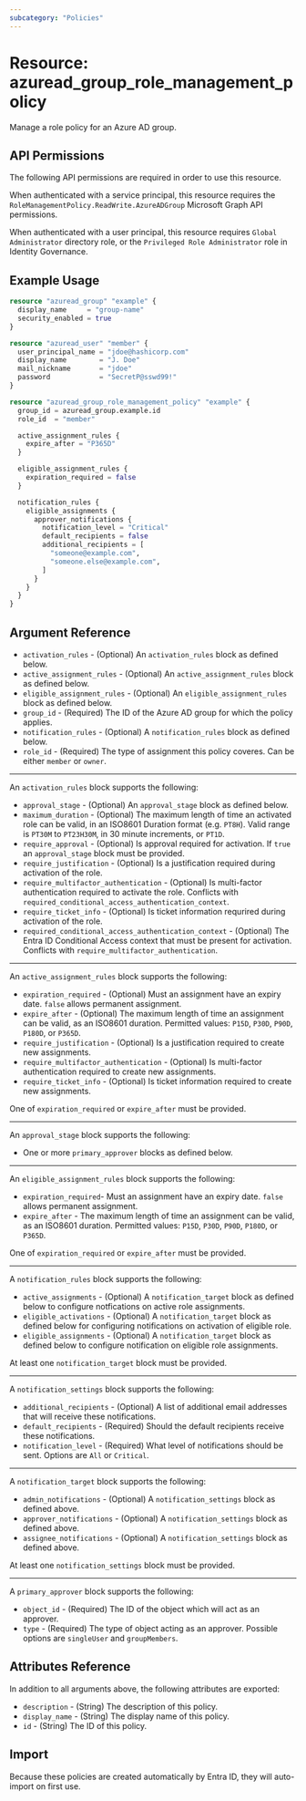 ```yaml
---
subcategory: "Policies"
---
```


# Resource: azuread_group_role_management_policy

Manage a role policy for an Azure AD group.

## API Permissions

The following API permissions are required in order to use this resource.

When authenticated with a service principal, this resource requires the `RoleManagementPolicy.ReadWrite.AzureADGroup` Microsoft Graph API permissions.

When authenticated with a user principal, this resource requires `Global Administrator` directory role, or the `Privileged Role Administrator` role in Identity Governance.

## Example Usage

```terraform
resource "azuread_group" "example" {
  display_name     = "group-name"
  security_enabled = true
}

resource "azuread_user" "member" {
  user_principal_name = "jdoe@hashicorp.com"
  display_name        = "J. Doe"
  mail_nickname       = "jdoe"
  password            = "SecretP@sswd99!"
}

resource "azuread_group_role_management_policy" "example" {
  group_id = azuread_group.example.id
  role_id  = "member"

  active_assignment_rules {
    expire_after = "P365D"
  }

  eligible_assignment_rules {
    expiration_required = false
  }

  notification_rules {
    eligible_assignments {
      approver_notifications {
        notification_level = "Critical"
        default_recipients = false
        additional_recipients = [
          "someone@example.com",
          "someone.else@example.com",
        ]
      }
    }
  }
}
```

## Argument Reference

- `activation_rules` - (Optional) An `activation_rules` block as defined below.
- `active_assignment_rules` - (Optional) An `active_assignment_rules` block as defined below.
- `eligible_assignment_rules` - (Optional) An `eligible_assignment_rules` block as defined below.
- `group_id` - (Required) The ID of the Azure AD group for which the policy applies.
- `notification_rules` - (Optional) A `notification_rules` block as defined below.
- `role_id` - (Required) The type of assignment this policy coveres. Can be either `member` or `owner`.

---

An `activation_rules` block supports the following:

- `approval_stage` - (Optional) An `approval_stage` block as defined below.
- `maximum_duration` - (Optional) The maximum length of time an activated role can be valid, in an ISO8601 Duration format (e.g. `PT8H`). Valid range is `PT30M` to `PT23H30M`, in 30 minute increments, or `PT1D`.
- `require_approval` - (Optional) Is approval required for activation. If `true` an `approval_stage` block must be provided.
- `require_justification` - (Optional) Is a justification required during activation of the role.
- `require_multifactor_authentication` - (Optional) Is multi-factor authentication required to activate the role. Conflicts with `required_conditional_access_authentication_context`.
- `require_ticket_info` - (Optional) Is ticket information requrired during activation of the role.
- `required_conditional_access_authentication_context` - (Optional) The Entra ID Conditional Access context that must be present for activation. Conflicts with `require_multifactor_authentication`.

---

An `active_assignment_rules` block supports the following:

- `expiration_required` - (Optional) Must an assignment have an expiry date. `false` allows permanent assignment.
- `expire_after` - (Optional) The maximum length of time an assignment can be valid, as an ISO8601 duration. Permitted values: `P15D`, `P30D`, `P90D`, `P180D`, or `P365D`.
- `require_justification` - (Optional) Is a justification required to create new assignments.
- `require_multifactor_authentication` - (Optional) Is multi-factor authentication required to create new assignments.
- `require_ticket_info` - (Optional) Is ticket information required to create new assignments.

One of `expiration_required` or `expire_after` must be provided.

---

An `approval_stage` block supports the following:

- One or more `primary_approver` blocks as defined below.

---

An `eligible_assignment_rules` block supports the following:

- `expiration_required`- Must an assignment have an expiry date. `false` allows permanent assignment.
- `expire_after` - The maximum length of time an assignment can be valid, as an ISO8601 duration. Permitted values: `P15D`, `P30D`, `P90D`, `P180D`, or `P365D`.

One of `expiration_required` or `expire_after` must be provided.

---

A `notification_rules` block supports the following:

- `active_assignments` - (Optional) A `notification_target` block as defined below to configure notfications on active role assignments.
- `eligible_activations` - (Optional) A `notification_target` block as defined below for configuring notifications on activation of eligible role.
- `eligible_assignments` - (Optional) A `notification_target` block as defined below to configure notification on eligible role assignments.

At least one `notification_target` block must be provided.

---

A `notification_settings` block supports the following:

- `additional_recipients` - (Optional) A list of additional email addresses that will receive these notifications.
- `default_recipients` - (Required) Should the default recipients receive these notifications.
- `notification_level` - (Required) What level of notifications should be sent. Options are `All` or `Critical`.

---

A `notification_target` block supports the following:

- `admin_notifications` - (Optional) A `notification_settings` block as defined above.
- `approver_notifications` - (Optional) A `notification_settings` block as defined above.
- `assignee_notifications` - (Optional) A `notification_settings` block as defined above.

At least one `notification_settings` block must be provided.

---

A `primary_approver` block supports the following:

- `object_id` - (Required) The ID of the object which will act as an approver.
- `type` - (Required) The type of object acting as an approver. Possible options are `singleUser` and `groupMembers`.

## Attributes Reference

In addition to all arguments above, the following attributes are exported:

- `description` - (String) The description of this policy.
- `display_name` - (String) The display name of this policy.
- `id` - (String) The ID of this policy.

## Import

Because these policies are created automatically by Entra ID, they will auto-import on first use.
